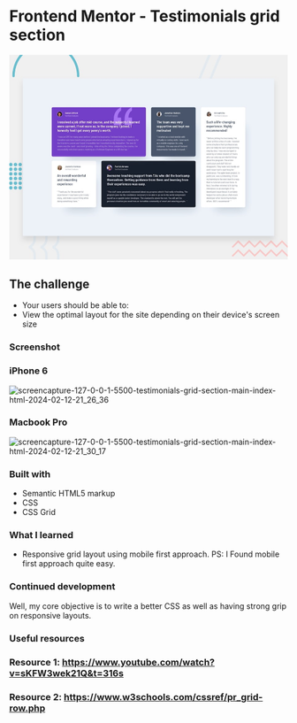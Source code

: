 # Frontend Mentor - Testimonials grid section

![Design preview for the Testimonials grid section coding challenge](./design/desktop-preview.jpg)

## The challenge

- Your users should be able to:
- View the optimal layout for the site depending on their device's screen size

### Screenshot

### iPhone 6

![screencapture-127-0-0-1-5500-testimonials-grid-section-main-index-html-2024-02-12-21_26_36](https://github.com/noorrijja/Testimonials-Grid-Section/assets/144622904/7e6a1c7d-7efb-4234-bf99-e0fbfba68482)

### Macbook Pro

![screencapture-127-0-0-1-5500-testimonials-grid-section-main-index-html-2024-02-12-21_30_17](https://github.com/noorrijja/Testimonials-Grid-Section/assets/144622904/a81b6062-dea7-4c89-89e0-381eb8f426f9)

### Built with

- Semantic HTML5 markup
- CSS
- CSS Grid

### What I learned

- Responsive grid layout using mobile first approach.
  PS: I Found mobile first approach quite easy.

### Continued development

Well, my core objective is to write a better CSS as well as having strong grip on responsive layouts.

### Useful resources

### Resource 1: https://www.youtube.com/watch?v=sKFW3wek21Q&t=316s

### Resource 2: https://www.w3schools.com/cssref/pr_grid-row.php
